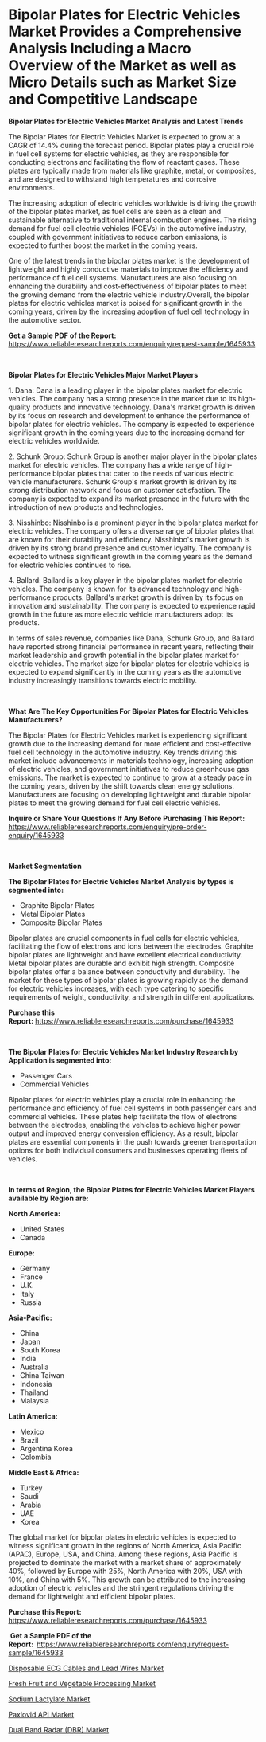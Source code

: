 <p><h1>Bipolar Plates for Electric Vehicles Market Provides a Comprehensive Analysis Including a Macro Overview of the Market as well as Micro Details such as Market Size and Competitive Landscape</h1></p><p><strong>Bipolar Plates for Electric Vehicles Market Analysis and Latest Trends</strong></p>
<p><p>The Bipolar Plates for Electric Vehicles Market is expected to grow at a CAGR of 14.4% during the forecast period. Bipolar plates play a crucial role in fuel cell systems for electric vehicles, as they are responsible for conducting electrons and facilitating the flow of reactant gases. These plates are typically made from materials like graphite, metal, or composites, and are designed to withstand high temperatures and corrosive environments.</p><p>The increasing adoption of electric vehicles worldwide is driving the growth of the bipolar plates market, as fuel cells are seen as a clean and sustainable alternative to traditional internal combustion engines. The rising demand for fuel cell electric vehicles (FCEVs) in the automotive industry, coupled with government initiatives to reduce carbon emissions, is expected to further boost the market in the coming years.</p><p>One of the latest trends in the bipolar plates market is the development of lightweight and highly conductive materials to improve the efficiency and performance of fuel cell systems. Manufacturers are also focusing on enhancing the durability and cost-effectiveness of bipolar plates to meet the growing demand from the electric vehicle industry.Overall, the bipolar plates for electric vehicles market is poised for significant growth in the coming years, driven by the increasing adoption of fuel cell technology in the automotive sector.</p></p>
<p><strong>Get a Sample PDF of the Report:&nbsp;</strong> <a href="https://www.reliableresearchreports.com/enquiry/request-sample/1645933">https://www.reliableresearchreports.com/enquiry/request-sample/1645933</a></p>
<p>&nbsp;</p>
<p><strong>Bipolar Plates for Electric Vehicles Major Market Players</strong></p>
<p><p>1. Dana: Dana is a leading player in the bipolar plates market for electric vehicles. The company has a strong presence in the market due to its high-quality products and innovative technology. Dana's market growth is driven by its focus on research and development to enhance the performance of bipolar plates for electric vehicles. The company is expected to experience significant growth in the coming years due to the increasing demand for electric vehicles worldwide.</p><p>2. Schunk Group: Schunk Group is another major player in the bipolar plates market for electric vehicles. The company has a wide range of high-performance bipolar plates that cater to the needs of various electric vehicle manufacturers. Schunk Group's market growth is driven by its strong distribution network and focus on customer satisfaction. The company is expected to expand its market presence in the future with the introduction of new products and technologies.</p><p>3. Nisshinbo: Nisshinbo is a prominent player in the bipolar plates market for electric vehicles. The company offers a diverse range of bipolar plates that are known for their durability and efficiency. Nisshinbo's market growth is driven by its strong brand presence and customer loyalty. The company is expected to witness significant growth in the coming years as the demand for electric vehicles continues to rise.</p><p>4. Ballard: Ballard is a key player in the bipolar plates market for electric vehicles. The company is known for its advanced technology and high-performance products. Ballard's market growth is driven by its focus on innovation and sustainability. The company is expected to experience rapid growth in the future as more electric vehicle manufacturers adopt its products.</p><p>In terms of sales revenue, companies like Dana, Schunk Group, and Ballard have reported strong financial performance in recent years, reflecting their market leadership and growth potential in the bipolar plates market for electric vehicles. The market size for bipolar plates for electric vehicles is expected to expand significantly in the coming years as the automotive industry increasingly transitions towards electric mobility.</p></p>
<p>&nbsp;</p>
<p><strong>What Are The Key Opportunities For Bipolar Plates for Electric Vehicles Manufacturers?</strong></p>
<p><p>The Bipolar Plates for Electric Vehicles market is experiencing significant growth due to the increasing demand for more efficient and cost-effective fuel cell technology in the automotive industry. Key trends driving this market include advancements in materials technology, increasing adoption of electric vehicles, and government initiatives to reduce greenhouse gas emissions. The market is expected to continue to grow at a steady pace in the coming years, driven by the shift towards clean energy solutions. Manufacturers are focusing on developing lightweight and durable bipolar plates to meet the growing demand for fuel cell electric vehicles.</p></p>
<p><strong>Inquire or Share Your Questions If Any Before Purchasing This Report:</strong> <a href="https://www.reliableresearchreports.com/enquiry/pre-order-enquiry/1645933">https://www.reliableresearchreports.com/enquiry/pre-order-enquiry/1645933</a></p>
<p>&nbsp;</p>
<p><strong>Market Segmentation</strong></p>
<p><strong>The Bipolar Plates for Electric Vehicles Market Analysis by types is segmented into:</strong></p>
<p><ul><li>Graphite Bipolar Plates</li><li>Metal Bipolar Plates</li><li>Composite Bipolar Plates</li></ul></p>
<p><p>Bipolar plates are crucial components in fuel cells for electric vehicles, facilitating the flow of electrons and ions between the electrodes. Graphite bipolar plates are lightweight and have excellent electrical conductivity. Metal bipolar plates are durable and exhibit high strength. Composite bipolar plates offer a balance between conductivity and durability. The market for these types of bipolar plates is growing rapidly as the demand for electric vehicles increases, with each type catering to specific requirements of weight, conductivity, and strength in different applications.</p></p>
<p><strong>Purchase this Report:&nbsp;</strong><a href="https://www.reliableresearchreports.com/purchase/1645933">https://www.reliableresearchreports.com/purchase/1645933</a></p>
<p>&nbsp;</p>
<p><strong>The Bipolar Plates for Electric Vehicles Market Industry Research by Application is segmented into:</strong></p>
<p><ul><li>Passenger Cars</li><li>Commercial Vehicles</li></ul></p>
<p><p>Bipolar plates for electric vehicles play a crucial role in enhancing the performance and efficiency of fuel cell systems in both passenger cars and commercial vehicles. These plates help facilitate the flow of electrons between the electrodes, enabling the vehicles to achieve higher power output and improved energy conversion efficiency. As a result, bipolar plates are essential components in the push towards greener transportation options for both individual consumers and businesses operating fleets of vehicles.</p></p>
<p>&nbsp;</p>
<p><strong>In terms of Region, the Bipolar Plates for Electric Vehicles Market Players available by Region are:</strong></p>
<p>
    <p> <strong> North America: </strong>
        <ul>
            <li>United States</li>
            <li>Canada</li>
        </ul>
        </p> 
    <p> <strong> Europe: </strong>
        <ul>
            <li>Germany</li>
            <li>France</li>
            <li>U.K.</li>
            <li>Italy</li>
            <li>Russia</li>
        </ul>
        </p> 
    <p> <strong> Asia-Pacific: </strong>
        <ul>
            <li>China</li>
            <li>Japan</li>
            <li>South Korea</li>
            <li>India</li>
            <li>Australia</li>
            <li>China Taiwan</li>
            <li>Indonesia</li>
            <li>Thailand</li>
            <li>Malaysia</li>
        </ul>
        </p> 
    <p> <strong> Latin America: </strong>
        <ul>
            <li>Mexico</li>
            <li>Brazil</li>
            <li>Argentina Korea</li>
            <li>Colombia</li>
        </ul>
        </p> 
    <p> <strong> Middle East & Africa: </strong>
        <ul>
            <li>Turkey</li>
            <li>Saudi</li>
            <li>Arabia</li>
            <li>UAE</li>
            <li>Korea</li>
        </ul>
    </p>
    </p>
<p><p>The global market for bipolar plates in electric vehicles is expected to witness significant growth in the regions of North America, Asia Pacific (APAC), Europe, USA, and China. Among these regions, Asia Pacific is projected to dominate the market with a market share of approximately 40%, followed by Europe with 25%, North America with 20%, USA with 10%, and China with 5%. This growth can be attributed to the increasing adoption of electric vehicles and the stringent regulations driving the demand for lightweight and efficient bipolar plates.</p></p>
<p><strong>Purchase this Report: </strong><a href="https://www.reliableresearchreports.com/purchase/1645933">https://www.reliableresearchreports.com/purchase/1645933</a></p>
<p>&nbsp;<strong>Get a Sample PDF of the Report:&nbsp;&nbsp;</strong><a href="https://www.reliableresearchreports.com/enquiry/request-sample/1645933">https://www.reliableresearchreports.com/enquiry/request-sample/1645933</a></p>
<p><strong></strong></p>
<p><p><a href="https://confirmed-shield-e13.notion.site/Disposable-ECG-Cables-and-Lead-Wires-Market-Size-Share-Trends-Analysis-Report-By-Application-Reg-59b764bc498a4104a505dbb58ec199be">Disposable ECG Cables and Lead Wires Market</a></p><p><a href="https://sore-arch-6db.notion.site/Fresh-Fruit-and-Vegetable-Processing-Market-A-Comprehensive-Report-of-its-Market-Share-Growth-Tre-1fd16aa6acc64ed7adc0f2d7bc86e7f8">Fresh Fruit and Vegetable Processing Market</a></p><p><a href="https://view.publitas.com/reportprime-1/sodium-lactylate-market-offer-valuable-insights-into-market-size-market-share-market-trends-and-projections-spanning-from-2024-to-2031/">Sodium Lactylate Market</a></p><p><a href="https://view.publitas.com/reportprime-1/paxlovid-api-market-size-2024-2031-global-industrial-analysis-key-geographical-regions-market-share-top-key-players-product-types-and-forecast-research-report/">Paxlovid API Market</a></p><p><a href="https://github.com/okotobwrhuteie/Market-Research-Report-List-1/blob/main/dual-band-radar-dbr-market.md">Dual Band Radar (DBR) Market</a></p></p>